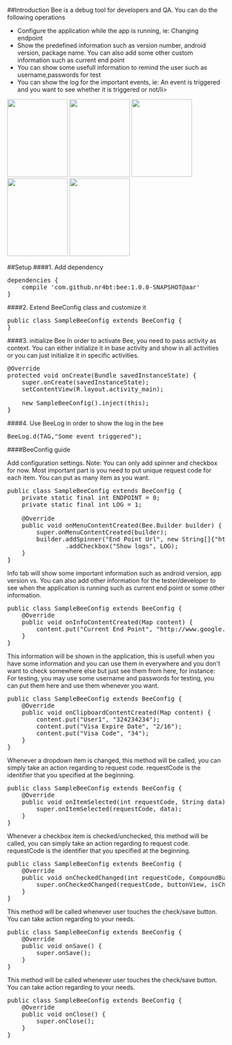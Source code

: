 ##Introduction
Bee is a debug tool for developers and QA. You can do the following operations 
<ul>
<li>Configure the application while the app is running, ie: Changing endpoint</li>
<li>Show the predefined information such as version number, android version, package name. You can also add some other custom information such as current end point</li>
<li>You can show some usefull information to remind the user such as username,passwords for test</li>
<li>You can show the log for the important events, ie: An event is triggered and you want to see whether it is triggered or not/li>
</ul>

<img src='https://github.com/nr4bt/bee/blob/master/images/bee1.png' width='140' height='180'></img>
<img src='https://github.com/nr4bt/bee/blob/master/images/bee2.png' width='140' height='180'></img>
<img src='https://github.com/nr4bt/bee/blob/master/images/bee3.png' width='140' height='180'></img>
<img src='https://github.com/nr4bt/bee/blob/master/images/bee4.png' width='140' height='180'></img>
<img src='https://github.com/nr4bt/bee/blob/master/images/bee5.png' width='140' height='180'></img>

##Setup
####1. Add dependency

<pre>
dependencies {
    compile 'com.github.nr4bt:bee:1.0.0-SNAPSHOT@aar'
}
</pre>

####2. Extend BeeConfig class and customize it

<pre>
public class SampleBeeConfig extends BeeConfig {
}
</pre>

####3. initialize Bee
In order to activate Bee, you need to pass activity as context. You can either initialize it in base activity and show in all activities or you can just initialize it in specific activities. 

<pre>
@Override
protected void onCreate(Bundle savedInstanceState) {
    super.onCreate(savedInstanceState);
    setContentView(R.layout.activity_main);

    new SampleBeeConfig().inject(this);
}
</pre>

####4. Use BeeLog in order to show the log in the bee

<pre>
BeeLog.d(TAG,"Some event triggered");
</pre>

####BeeConfig guide

Add configuration settings. Note: You can only add spinner and checkbox for now. Most important part is you need to put unique request code for each item. You can put as many item as you want. 

<pre>
public class SampleBeeConfig extends BeeConfig {
    private static final int ENDPOINT = 0;
    private static final int LOG = 1;
    
    @Override
    public void onMenuContentCreated(Bee.Builder builder) {
        super.onMenuContentCreated(builder);
        builder.addSpinner("End Point Url", new String[]{"http://www.google.com"}, ENDPOINT)
                .addCheckbox("Show logs", LOG);
    }
}
</pre>

Info tab will show some important information such as android version, app version vs. You can also add other information for the tester/developer to see when the application is running such as current end point or some other information.
    
<pre>
public class SampleBeeConfig extends BeeConfig {
    @Override
    public void onInfoContentCreated(Map<String, String> content) {
        content.put("Current End Point", "http://www.google.com");
    }
}
</pre>

This information will be shown in the application, this is usefull when you have some information and you can use them in everywhere and you don't want to check somewhere else but just see them from here, for instance: For testing, you may use some username and passwords for testing, you can put them here and use them whenever you want.
        
<pre>
public class SampleBeeConfig extends BeeConfig {
    @Override
    public void onClipboardContentCreated(Map<String, String> content) {
        content.put("User1", "324234234");
        content.put("Visa Expire Date", "2/16");
        content.put("Visa Code", "34");
    }
}
</pre>

Whenever a dropdown item is changed, this method will be called, you can simply take an action regarding to request code. requestCode is the identifier that you specified at the beginning.

<pre>
public class SampleBeeConfig extends BeeConfig {
    @Override
    public void onItemSelected(int requestCode, String data) {
        super.onItemSelected(requestCode, data);
    }
}
</pre>

Whenever a checkbox item is checked/unchecked, this method will be called, you can simply take an action regarding to request code. requestCode is the identifier that you specified at the beginning.

<pre>
public class SampleBeeConfig extends BeeConfig {
    @Override
    public void onCheckedChanged(int requestCode, CompoundButton buttonView, boolean isChecked) {
        super.onCheckedChanged(requestCode, buttonView, isChecked);
    }
}
</pre>

This method will be called whenever user touches the check/save button. You can take action regarding to your needs.

<pre>
public class SampleBeeConfig extends BeeConfig {
    @Override
    public void onSave() {
        super.onSave();
    }
}
</pre>

This method will be called whenever user touches the check/save button. You can take action regarding to your needs.

<pre>
public class SampleBeeConfig extends BeeConfig {
    @Override
    public void onClose() {
        super.onClose();
    }
}
</pre>
